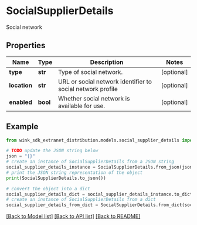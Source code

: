 # SocialSupplierDetails

Social network

## Properties

Name | Type | Description | Notes
------------ | ------------- | ------------- | -------------
**type** | **str** | Type of social network. | [optional] 
**location** | **str** | URL or social network identifier to social network profile | [optional] 
**enabled** | **bool** | Whether social network is available for use. | [optional] 

## Example

```python
from wink_sdk_extranet_distribution.models.social_supplier_details import SocialSupplierDetails

# TODO update the JSON string below
json = "{}"
# create an instance of SocialSupplierDetails from a JSON string
social_supplier_details_instance = SocialSupplierDetails.from_json(json)
# print the JSON string representation of the object
print(SocialSupplierDetails.to_json())

# convert the object into a dict
social_supplier_details_dict = social_supplier_details_instance.to_dict()
# create an instance of SocialSupplierDetails from a dict
social_supplier_details_from_dict = SocialSupplierDetails.from_dict(social_supplier_details_dict)
```
[[Back to Model list]](../README.md#documentation-for-models) [[Back to API list]](../README.md#documentation-for-api-endpoints) [[Back to README]](../README.md)


